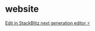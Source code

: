 # website

[Edit in StackBlitz next generation editor ⚡️](https://stackblitz.com/~/github.com/cho1312/website)